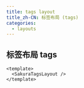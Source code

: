 ```yaml
---
title: tags layout
title_zh-CN: 标签布局 (tags)
categories:
  - layouts
---
```


## 标签布局 tags

```vue
<template>
  <SakuraTagsLayout />
</template>
```

